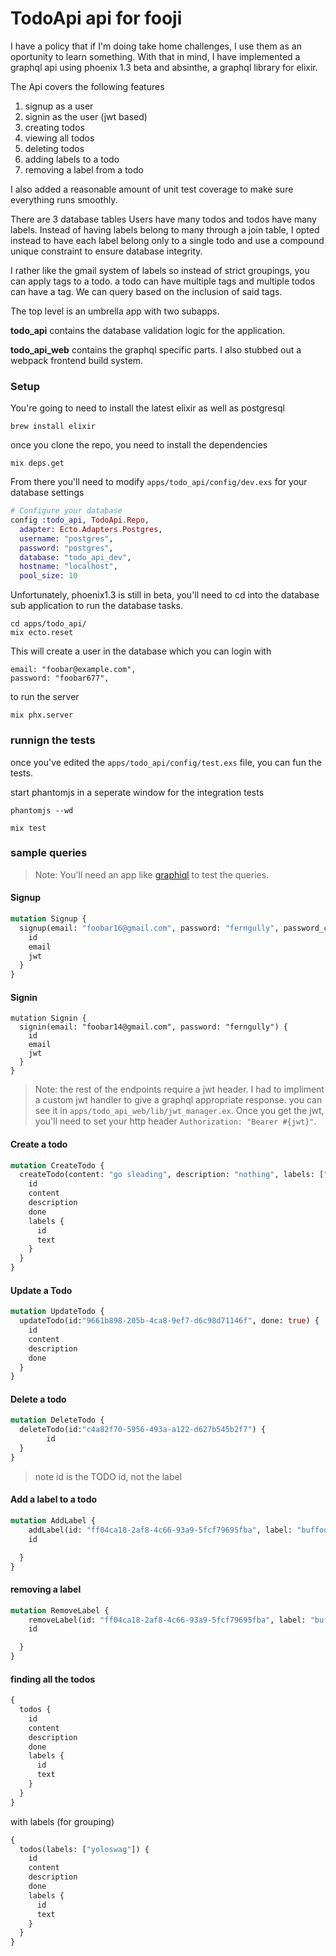 # TodoApi api for fooji

I have a policy that if I'm doing take home challenges, I use them as an oportunity to learn something. With that in mind, I have implemented a graphql api using phoenix 1.3 beta and absinthe, a graphql library for elixir.

The Api covers the following features
1. signup as a user
2. signin as the user (jwt based)
3. creating todos
4. viewing all todos
5. deleting todos
6. adding labels to a todo
7. removing a label from a todo

I also added a reasonable amount of unit test coverage to make sure everything runs smoothly.

There are 3 database tables Users have many todos and todos have many labels. Instead of having labels belong to many through a join table, I opted instead to have each label belong only to a single todo and use a compound unique constraint to ensure database integrity.

I rather like the gmail system of labels so instead of strict groupings, you can apply tags to a todo. a todo can have multiple tags and multiple todos can have a tag. We can query based on the inclusion of said tags.

The top level is an umbrella app with two subapps.

**todo_api** contains the database validation logic for the application. 

**todo_api_web** contains the graphql specific parts. I also stubbed out a webpack frontend build system.

### Setup

You're going to need to install the latest elixir as well as postgresql

```
brew install elixir
```

once you clone the repo, you need to install the dependencies

```
mix deps.get
```

From there you'll need to modify `apps/todo_api/config/dev.exs` for your database settings

```elixir
# Configure your database
config :todo_api, TodoApi.Repo,
  adapter: Ecto.Adapters.Postgres,
  username: "postgres",
  password: "postgres",
  database: "todo_api_dev",
  hostname: "localhost",
  pool_size: 10

```

Unfortunately, phoenix1.3 is still in beta, you'll need to cd into the
database sub application to run the database tasks.

```
cd apps/todo_api/
mix ecto.reset
```
This will create a user in the database which you can login with

```
email: "foobar@example.com",
password: "foobar677",
```

to run the server

```
mix phx.server
```


### runnign the tests
once you've edited the `apps/todo_api/config/test.exs` file, you can fun the tests.

start phantomjs in a seperate window for the integration tests

```
phantomjs --wd
```


```
mix test
```

### sample queries

> Note: You'll need an app like [graphiql](https://github.com/graphql/graphiql) to test the queries.

#### Signup
```graphql
mutation Signup {
  signup(email: "foobar16@gmail.com", password: "ferngully", password_confirmation: "ferngully") {
    id
    email
    jwt
  }
}
```

#### Signin
```
mutation Signin {
  signin(email: "foobar14@gmail.com", password: "ferngully") {
    id
    email
    jwt
  }
}
```
> Note: the rest of the endpoints require a jwt header. I had to impliment a custom jwt handler to give a graphql appropriate response. you can see it in `apps/todo_api_web/lib/jwt_manager.ex`. Once you get the jwt, you'll need to set your http header `Authorization: "Bearer #{jwt}"`.

#### Create a todo
```graphql
mutation CreateTodo {
  createTodo(content: "go sleading", description: "nothing", labels: ["yoloswag", "going awesome"]) {
    id
    content
    description
    done
    labels {
      id
      text
    }
  }
}
```
#### Update a Todo
```graphql
mutation UpdateTodo {
  updateTodo(id:"9661b898-205b-4ca8-9ef7-d6c98d71146f", done: true) {
    id
    content
    description
    done
  }
}

```

#### Delete a todo
```graphql
mutation DeleteTodo {
  deleteTodo(id:"c4a82f70-5956-493a-a122-d627b545b2f7") {
		id
  }
}

```
>note id is the TODO id, not the label
#### Add a label to a todo
```graphql
mutation AddLabel {
	addLabel(id: "ff04ca18-2af8-4c66-93a9-5fcf79695fba", label: "buffoon") {
    id

  }
}

```

#### removing a label
```graphql
mutation RemoveLabel {
	removeLabel(id: "ff04ca18-2af8-4c66-93a9-5fcf79695fba", label: "buffoon") {
    id

  }
}
```

#### finding all the todos
```graphql
{
  todos {
    id
    content
    description
    done
    labels {
      id
      text
    }
  }
}
```

with labels (for grouping)

```graphql
{
  todos(labels: ["yoloswag"]) {
    id
    content
    description
    done
    labels {
      id
      text
    }
  }
}
```



